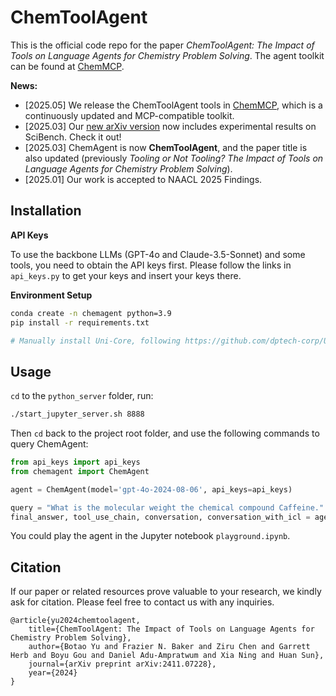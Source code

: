 # ChemToolAgent

This is the official code repo for the paper *ChemToolAgent: The Impact of Tools on Language Agents for Chemistry Problem Solving*. The agent toolkit can be found at [ChemMCP](https://osu-nlp-group.github.io/ChemMCP).

**News:**

- [2025.05] We release the ChemToolAgent tools in [ChemMCP](https://osu-nlp-group.github.io/ChemMCP), which is a continuously updated and MCP-compatible toolkit.
- [2025.03] Our [new arXiv version](https://arxiv.org/abs/2411.07228) now includes experimental results on SciBench. Check it out!
- [2025.03] ChemAgent is now **ChemToolAgent**, and the paper title is also updated (previously *Tooling or Not Tooling? The Impact of Tools on Language Agents for Chemistry Problem Solving*).
- [2025.01] Our work is accepted to NAACL 2025 Findings.

## Installation

**API Keys**

To use the backbone LLMs (GPT-4o and Claude-3.5-Sonnet) and some tools, you need to obtain the API keys first. Please follow the links in `api_keys.py` to get your keys and insert your keys there.

**Environment Setup**

```bash
conda create -n chemagent python=3.9
pip install -r requirements.txt

# Manually install Uni-Core, following https://github.com/dptech-corp/Uni-Core
```

## Usage

`cd` to the `python_server` folder, run:

```bash
./start_jupyter_server.sh 8888
```

Then `cd` back to the project root folder, and use the following commands to query ChemAgent:

```python
from api_keys import api_keys
from chemagent import ChemAgent

agent = ChemAgent(model='gpt-4o-2024-08-06', api_keys=api_keys)

query = "What is the molecular weight the chemical compound Caffeine."
final_answer, tool_use_chain, conversation, conversation_with_icl = agent.run(query)
```

You could play the agent in the Jupyter notebook `playground.ipynb`.

## Citation

If our paper or related resources prove valuable to your research, we kindly ask for citation. Please feel free to contact us with any inquiries.

```
@article{yu2024chemtoolagent,
    title={ChemToolAgent: The Impact of Tools on Language Agents for Chemistry Problem Solving},
    author={Botao Yu and Frazier N. Baker and Ziru Chen and Garrett Herb and Boyu Gou and Daniel Adu-Ampratwum and Xia Ning and Huan Sun},
    journal={arXiv preprint arXiv:2411.07228},
    year={2024}
}
```




